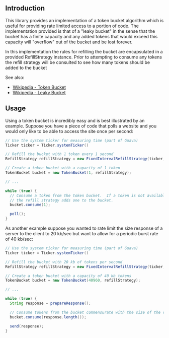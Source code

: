 Introduction
------------
This library provides an implementation of a token bucket algorithm which is useful for providing rate limited access
to a portion of code.  The implementation provided is that of a "leaky bucket" in the sense that the bucket has a finite
capacity and any added tokens that would exceed this capacity will "overflow" out of the bucket and be lost forever.

In this implementation the rules for refilling the bucket are encapsulated in a provided RefillStrategy instance.  Prior
to attempting to consume any tokens the refill strategy will be consulted to see how many tokens should be added to the
bucket

See also:
* [Wikipedia - Token Bucket](http://en.wikipedia.org/wiki/Token_bucket)
* [Wikipedia - Leaky Bucket](http://en.wikipedia.org/wiki/Leaky_bucket)

Usage
-----
Using a token bucket is incredibly easy and is best illustrated by an example.  Suppose you have a piece of code that
polls a website and you would only like to be able to access the site once per second:

```java
// Use the system ticker for measuring time (part of Guava)
Ticker ticker = Ticker.systemTicker()

// Refill the bucket with 1 token every 1 second
RefillStrategy refillStrategy = new FixedIntervalRefillStrategy(ticker, 1, 1, TimeUnit.SECONDS);

// Create a token bucket with a capacity of 1 token
TokenBucket bucket = new TokenBucket(1, refillStrategy);

// ...

while (true) {
  // Consume a token from the token bucket.  If a token is not available this method will block until
  // the refill strategy adds one to the bucket.
  bucket.consume(1);

  poll();
}
```

As another example suppose you wanted to rate limit the size response of a server to the client to 20 kb/sec but want to
allow for a periodic burst rate of 40 kb/sec:

```java
// Use the system ticker for measuring time (part of Guava)
Ticker ticker = Ticker.systemTicker()

// Refill the bucket with 20 kb of tokens per second
RefillStrategy refillStrategy = new FixedIntervalRefillStrategy(ticker, 20480, 1, TimeUnit.SECONDS);

// Create a token bucket with a capacity of 40 kb tokens
TokenBucket bucket = new TokenBucket(40960, refillStrategy);

// ...

while (true) {
  String response = prepareResponse();

  // Consume tokens from the bucket commensurate with the size of the response
  bucket.consume(response.length());

  send(response);
}
```